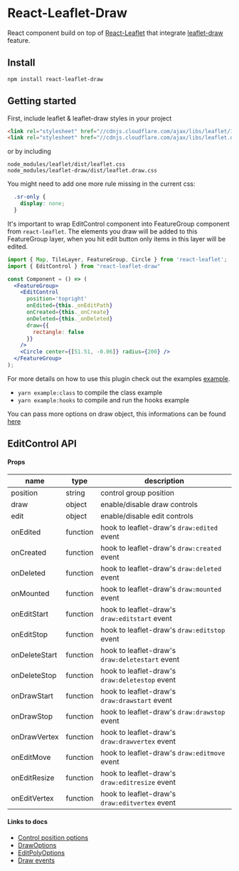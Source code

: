 # React-Leaflet-Draw

React component build on top of [React-Leaflet](https://github.com/PaulLeCam/react-leaflet) that integrate [leaflet-draw](https://github.com/Leaflet/Leaflet.draw) feature.

## Install

```
npm install react-leaflet-draw
```

## Getting started

First, include leaflet & leaflet-draw styles in your project
```html
<link rel="stylesheet" href="//cdnjs.cloudflare.com/ajax/libs/leaflet/1.7.1/leaflet.min.css"/>
<link rel="stylesheet" href="//cdnjs.cloudflare.com/ajax/libs/leaflet.draw/1.0.4/leaflet.draw.css"/>
```
or by including
```
node_modules/leaflet/dist/leaflet.css
node_modules/leaflet-draw/dist/leaflet.draw.css
```

You might need to add one more rule missing in the current css:
```css
  .sr-only {
    display: none;
  }
```

It's important to wrap EditControl component into FeatureGroup component from `react-leaflet`.
The elements you draw will be added to this FeatureGroup layer, when you hit edit button only items in this layer will be edited.

```jsx
import { Map, TileLayer, FeatureGroup, Circle } from 'react-leaflet';
import { EditControl } from "react-leaflet-draw"

const Component = () => (
  <FeatureGroup>
    <EditControl
      position='topright'
      onEdited={this._onEditPath}
      onCreated={this._onCreate}
      onDeleted={this._onDeleted}
      draw={{
        rectangle: false
      }}
    />
    <Circle center={[51.51, -0.06]} radius={200} />
  </FeatureGroup>
);
```

For more details on how to use this plugin check out the examples [example](examples).
- `yarn example:class` to compile the class example
- `yarn example:hooks` to compile and run the hooks example

You can pass more options on draw object, this informations can be found [here](https://github.com/Leaflet/Leaflet.draw#user-content-example-leafletdraw-config)

## EditControl API

#### Props

|name            |type                        |description                                           |
|----------------|----------------------------|------------------------------------------------------|
|position        |string                      |control group position                                |
|draw            |object <DrawOptions>        |enable/disable draw controls                          |
|edit            |object <EditPolyOptions>    |enable/disable edit controls                          |
|onEdited        |function                    |hook to leaflet-draw's `draw:edited` event            |
|onCreated       |function                    |hook to leaflet-draw's `draw:created` event           |
|onDeleted       |function                    |hook to leaflet-draw's `draw:deleted` event           |
|onMounted       |function                    |hook to leaflet-draw's `draw:mounted` event           |
|onEditStart     |function                    |hook to leaflet-draw's `draw:editstart` event         |
|onEditStop      |function                    |hook to leaflet-draw's `draw:editstop` event          |
|onDeleteStart   |function                    |hook to leaflet-draw's `draw:deletestart` event       |
|onDeleteStop    |function                    |hook to leaflet-draw's `draw:deletestop` event        |
|onDrawStart     |function                    |hook to leaflet-draw's `draw:drawstart` event         |
|onDrawStop      |function                    |hook to leaflet-draw's `draw:drawstop` event          |
|onDrawVertex    |function                    |hook to leaflet-draw's `draw:drawvertex` event        |
|onEditMove      |function                    |hook to leaflet-draw's `draw:editmove` event          |
|onEditResize    |function                    |hook to leaflet-draw's `draw:editresize` event          |
|onEditVertex    |function                    |hook to leaflet-draw's `draw:editvertex` event          |

#### Links to docs

* [Control position options](http://leafletjs.com/reference.html#control-positions)
* [DrawOptions](https://leaflet.github.io/Leaflet.draw/docs/leaflet-draw-latest.html#drawoptions)
* [EditPolyOptions](https://leaflet.github.io/Leaflet.draw/docs/leaflet-draw-latest.html#editpolyoptions)
* [Draw events](https://leaflet.github.io/Leaflet.draw/docs/leaflet-draw-latest.html#l-draw-event)
